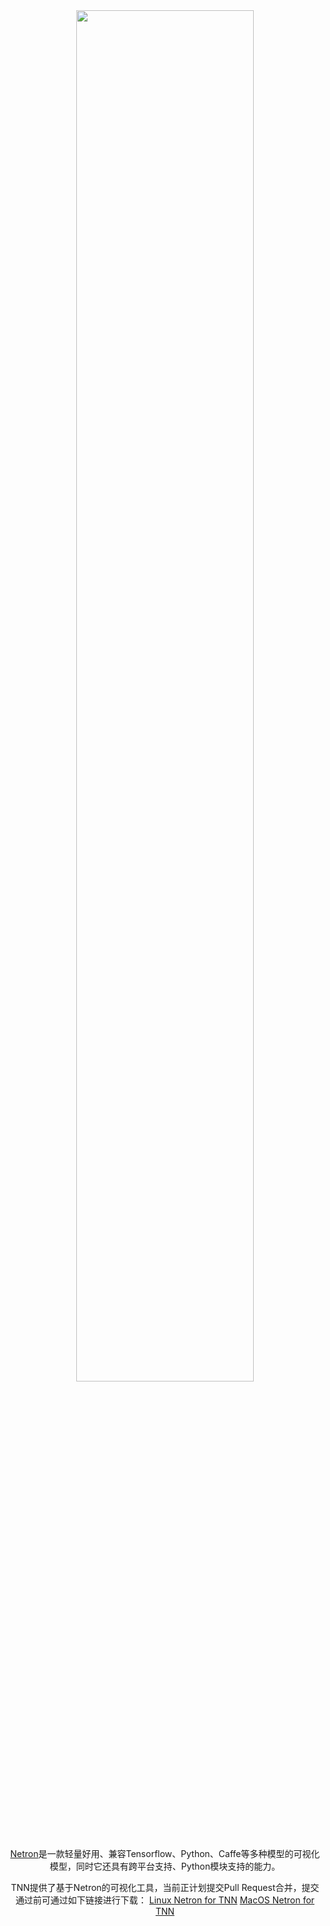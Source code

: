 <div align=center ><img src="https://raw.githubusercontent.com/darrenyao87/tnn-models/master/doc/cn/user/resource/tnn-netron.jpg" width = "75%" height = "75%"/>


[Netron](https://github.com/lutzroeder/netron)是一款轻量好用、兼容Tensorflow、Python、Caffe等多种模型的可视化模型，同时它还具有跨平台支持、Python模块支持的能力。

TNN提供了基于Netron的可视化工具，当前正计划提交Pull Request合并，提交通过前可通过如下链接进行下载：
[Linux Netron for TNN]()
[MacOS Netron for TNN]()
